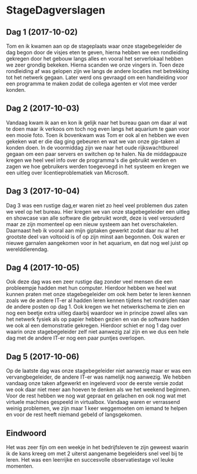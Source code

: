 # StageDagverslagen

## Dag 1 (2017-10-02)
Tom en ik kwamen aan op de stageplaats waar onze stagebegeleider de dag begon door de visjes eten te geven, hierna hebben we een rondleiding gekregen door het gebouw langs alles en vooral het serverlokaal hebben we zeer grondig bekeken. Hierna scanden we onze vingers in. Toen deze rondleiding af was gelopen zijn we langs de andere locaties met betrekking tot het netwerk gegaan. Later werd ons gevraagd om een handleiding voor een programma te maken zodat de collega agenten er vlot mee verder konden.


## Dag 2 (2017-10-03)
Vandaag kwam ik aan en kon ik gelijk naar het bureau gaan om daar al wat te doen maar ik verkoos om toch nog even langs het aquarium te gaan voor een mooie foto. Toen ik bovenkwam was Tom er ook al en hebben we even gekeken wat er die dag ging gebeuren en wat we van onze gip-taken al konden doen. In de voormiddag zijn we naar het oude rijkswachtbureel gegaan om een paar servers en switchen op te halen. Na de middagpauze kregen we heel veel info over de programma's die gebruikt werden en zagen we hoe gebruikers werden toegevoegd in het systeem en kregen we een uitleg over licentieproblematiek van Microsoft.


## Dag 3 (2017-10-04)
Dag 3 was een rustige dag,er waren niet zo heel veel problemen dus zaten we veel op het bureau. Hier kregen we van onze stagebegeleider een uitleg en showcase van alle software die gebruikt wordt, deze is veel verouderd maar ze zijn momenteel op een nieuw systeem aan het overschakelen. Daarnaast heb ik vooral aan mijn giptaken gewerkt zodat daar nu al het grootste deel van voltooid is of op zijn minst aan begonnen. Ook waren er nieuwe garnalen aangekomen voor in het aquarium, en dat nog wel juist op werelddierendag.


## Dag 4 (2017-10-05)
Ook deze dag was een zeer rustige dag zonder veel mensen die een probleempje hadden met hun computer. Hierdoor hebben we heel wat kunnen praten met onze stagebegeleider om ook hem beter te leren kennen zoals we de andere IT-er al hadden leren kennen tijdens het rondrijden naar de andere posten op dag 1. Ook kregen we het netwerkschema te zien en nog een beetje extra uitleg daarbij waardoor we in principe zowel alles van het netwerk fysiek als op papier hebben gezien en van de software hadden we ook al een demonstratie gekregen. Hierdoor schiet er nog 1 dag over waarin onze stagebegeleider zelf niet aanwezig zal zijn en we dus een hele dag met de andere IT-er nog een paar puntjes overlopen.


## Dag 5 (2017-10-06)
Op de laatste dag was onze stagebegeleider niet aanwezig maar er was een vervangbegeleider, de andere IT-er was namelijk nog aanwezig. We hebben vandaag onze taken afgewerkt en ingeleverd voor de eerste versie zodat we ook daar niet meer aan hoeven te denken als we het weekend beginnen. Voor de rest hebben we nog wat gepraat en gelachen en ook nog wat met virtuele machines gespeeld in virtualbox. Vandaag waren er verrassend weinig problemen, we zijn maar 1 keer weggemoeten om iemand te helpen en voor de rest heeft niemand gebeld of langsgekomen.


## Eindwoord
Het was zeer fijn om een weekje in het bedrijfsleven te zijn geweest waarin ik de kans kreeg om met 2 uiterst aangename begeleiders snel veel bij te leren. Het was een leerrijke en succesvolle observatiestage vol leuke momenten.
